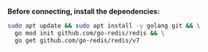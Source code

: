 **Before connecting, install the dependencies:**

```bash
sudo apt update && sudo apt install -y golang git && \
  go mod init github.com/go-redis/redis && \
  go get github.com/go-redis/redis/v7
```

